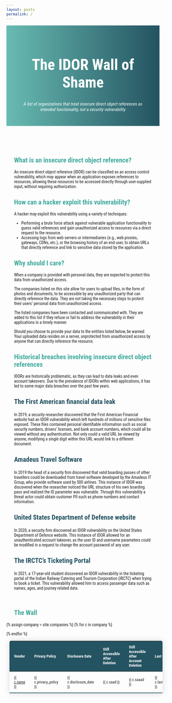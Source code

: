 ```yaml
---
layout: posts
permalink: /
---
```


  <style>
      body {margin: 0;font-family:'Roboto Condensed';}
      
      header {background-image: linear-gradient(to right, rgba(67,171,159,0.8), rgba(36,83,97,1)); padding: 30px; text-align: center; font-size: 25px; color: white;}
      
      h2 {
        color: rgba(67,171,159,1);
      }

      h3 {
        color:  rgba(36,83,97,1)
      }

      #contentPara, #contentList {margin-left: 5%; margin-right:5%;}
      #contentHeader {margin-left: 5%; margin-right:5%;font-size:22px}
      #subHeader {font-style:italic;font-size:15px;}
      #contentSubHeader {margin-left: 15%; margin-right:15%;font-size:18px}
      #contentSubPara {margin-left: 15%; margin-right:15%;}
       
      .content {
        padding: 0 18px;
        background-color: white;
        max-height: 0;
        overflow: hidden;
        transition: max-height 0.2s ease-out;
      }
      
      .collapsible:after {
        content: '\02795'; /* Unicode character for "plus" sign (+) */
        font-size: 13px;
        color: white;
        float: right;
        margin-left: 5px;
      }

      .active:after {
        content: "\2796"; /* Unicode character for "minus" sign (-) */
      }

       .content-table {
        border-collapse: collapse;
        margin: 15px 15px 10px 10px;
        font-size: 0.9em;
        min-width: 400px;
        border-radius: 5px 5px 0 0;
        overflow: hidden;
        box-shadow: 0 0 20px rgba(0, 0, 0, 0.15);
      }


      .content-table thead tr {
        background-color: #245361;
        color: #ffffff;
        text-align: left;
        font-weight: bold;
      }

      .content-table th,
      .content-table td {
        padding: 12px 15px;
      }

      .content-table tbody tr {
        border-bottom: 1px solid #dddddd;
      }

      .content-table tbody tr:nth-of-type(even) {
        background-color: #f3f3f3;
      }

      .content-table tbody tr:last-of-type {
        border-bottom: 2px solid #245361;
      }

      .content-table tbody tr.active-row {
        font-weight: bold;
        color: #245361;
      }

      /* Tooltip container */
.tooltip {
  position: relative;
  display: inline-block;
  border-bottom: 1px dotted black; /* If you want dots under the hoverable text */
}

/* Tooltip text */
.tooltip .tooltiptext {
  visibility: hidden;
  width: 120px;
  background-color: black;
  color: #fff;
  text-align: center;
  padding: 5px 0;
  border-radius: 6px;
 
  /* Position the tooltip text - see examples below! */
  position: absolute;
  z-index: 1;
}

/* Show the tooltip text when you mouse over the tooltip container */
.tooltip:hover .tooltiptext {
  visibility: visible;
}
}
  </style>

<header>

  <h1>The IDOR Wall of Shame</h1>
  <p id="subHeader">A list of organizations that treat insecure direct object references as intended functionality, not a security vulnerability</p>
</header>

<summary>
<h2 id="contentHeader">What is an insecure direct object reference?</h2>
</summary> 
<p id="contentPara">An insecure direct object reference (IDOR) can be classified as an access control vulnerability, which may appear when an application exposes references to resources, allowing these resources to be accessed directly through user-supplied input, without requiring authorization.</p>

<summary>
<h2 id="contentHeader">How can a hacker exploit this vulnerability?</h2>
</summary>
<p id="contentPara">A hacker may exploit this vulnerability using a variety of techniques:</p>

<ul id="contentList">
<li>Performing a brute force attack against vulnerable application functionality to guess valid references and gain unauthorized access to resources via a direct request to the resource.</li>
<li>Accessing logs from web servers or intermediaries (e.g., web proxies, gateways, CDNs, etc.), or the browsing history of an end user, to obtain URLs that directly reference and link to sensitive data stored by the application.</li></ul>

<summary>
<h2 id="contentHeader">Why should I care?</h2>
</summary>
<p id="contentPara">When a company is provided with personal data, they are expected to protect this data from unauthorized access.</p>

<p id="contentPara">The companies listed on this site allow for users to upload files, in the form of photos and documents, to be accessible by any unauthorized party that can directly reference the data. They are not taking the necessary steps to protect their users’ personal data from unauthorized access.</p>

<p id="contentPara">The listed companies have been contacted and communicated with. They are added to this list if they refuse or fail to address the vulnerability in their applications in a timely manner.</p>

<p id="contentPara">Should you choose to provide your data to the entities listed below, be warned: Your uploaded data resides on a server, unprotected from unauthorized access by anyone that can directly reference the resource.</p>

<summary>
<h2 id="contentHeader">Historical breaches involving insecure direct object references</h2>
</summary>
<p id="contentPara">IDORs are historically problematic, as they can lead to data leaks and even account takeovers. Due to the prevalence of IDORs within web applications, it has led to some major data breaches over the past few years.</p>

<summary>
<h3 id="contentHeader">The First American financial data leak</h3>
</summary>
<summary>
<p id="contentPara">In 2019, a security researcher discovered that the First American Financial website had an IDOR vulnerability which left hundreds of millions of sensitive files exposed. These files contained personal identifiable information such as social security numbers, drivers’ licenses, and bank account numbers, which could all be viewed without any authentication. Not only could a valid URL be viewed by anyone, modifying a single digit within this URL would link to a different document.</p>
</summary>

<summary>
<h3 id="contentHeader">Amadeus Travel Software</h3>
</summary>
 
<summary>
<p id="contentPara">In 2019 the head of a security firm discovered that valid boarding passes of other travellers could be downloaded from travel software developed by the Amadeus IT Group, who provide software used by 500 airlines. This instance of IDOR was discovered when the researcher noticed the URL structure of his own boarding pass and realized the ID parameter was vulnerable. Through this vulnerability a threat actor could obtain customer PII such as phone numbers and contact information.</p>
</summary>

<summary>
<h3 id="contentHeader">United States Department of Defense website</h3>
</summary>

<summary>
<p id="contentPara">In 2020, a security firm discovered an IDOR vulnerability on the United States Department of Defence website. This instance of IDOR allowed for an unauthenticated account takeover, as the user ID and username parameters could be modified in a request to change the account password of any user.</p>
</summary>

<summary>
<h3 id="contentHeader">The IRCTC’s Ticketing Portal</h3>
</summary>

<summary>
<p id="contentPara">In 2021, a 17-year-old student discovered an IDOR vulnerability in the ticketing portal of the Indian Railway Catering and Tourism Corporation (IRCTC) when trying to book a ticket. This vulnerability allowed him to access passenger data such as names, ages, and journey related data.</p>
</summary>

<br>

<h2 id="contentHeader">The Wall</h2>

<table class="content-table">
  <thead>
    <tr>
      <th>Vendor</th>
      <th>Privacy Policy</th>
      <th>Disclosure Date</th>
      <th>Still Accessible After Deletion</th>
      <th>Still Accessible After Account Deletion</th>
      <th>Last Checked</th>
      <th>Sample URL</th>
      <th>Data Type</th>
    </tr>
  </thead>
  <tbody>

{% assign company = site.companies %}
{% for c in company %}
    <tr>
      <td markdown="span"><a href="{{ c.company_url }}">{{ c.name }}</a></td>
      <td markdown="span">{{ c.privacy_policy }}</td>
      <td markdown="span">{{ c.disclosure_date }}</td>
      <td markdown="span">{{ c.saad }}</td>
      <td markdown="span">{{ c.saaad }}</td>
      <td markdown="span">{{ c.last_checked }}</td>
      <td markdown="span">{{ c.sample_url }}</td>
      <td markdown="span">{{ c.data_type }}</td>
    </tr>
{% endfor %}

  </tbody>
</table>
